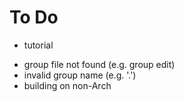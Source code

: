 # To Do

- tutorial
* group file not found (e.g. group edit)
* invalid group name (e.g. '.')
* building on non-Arch
